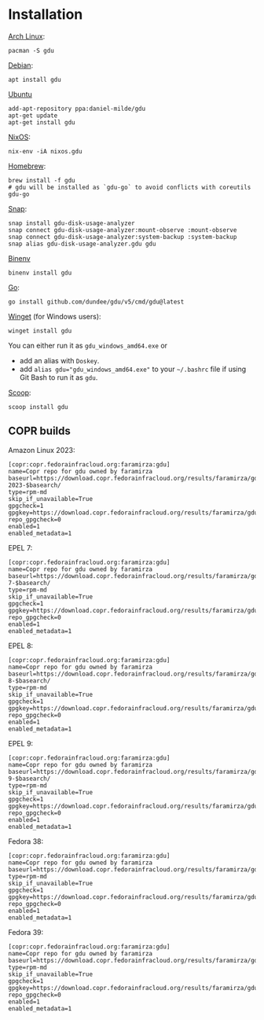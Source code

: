 # Installation

[Arch Linux](https://archlinux.org/packages/extra/x86_64/gdu/):

    pacman -S gdu

[Debian](https://packages.debian.org/bullseye/gdu):

    apt install gdu

[Ubuntu](https://launchpad.net/~daniel-milde/+archive/ubuntu/gdu)

    add-apt-repository ppa:daniel-milde/gdu
    apt-get update
    apt-get install gdu

[NixOS](https://search.nixos.org/packages?channel=unstable&show=gdu&query=gdu):

    nix-env -iA nixos.gdu

[Homebrew](https://formulae.brew.sh/formula/gdu):

    brew install -f gdu
    # gdu will be installed as `gdu-go` to avoid conflicts with coreutils
    gdu-go

[Snap](https://snapcraft.io/gdu-disk-usage-analyzer):

    snap install gdu-disk-usage-analyzer
    snap connect gdu-disk-usage-analyzer:mount-observe :mount-observe
    snap connect gdu-disk-usage-analyzer:system-backup :system-backup
    snap alias gdu-disk-usage-analyzer.gdu gdu

[Binenv](https://github.com/devops-works/binenv)

    binenv install gdu

[Go](https://pkg.go.dev/github.com/dundee/gdu):

    go install github.com/dundee/gdu/v5/cmd/gdu@latest

[Winget](https://github.com/microsoft/winget-pkgs/tree/master/manifests/d/dundee/gdu) (for Windows users):

    winget install gdu

You can either run it as `gdu_windows_amd64.exe` or
* add an alias with `Doskey`.
* add `alias gdu="gdu_windows_amd64.exe"` to your `~/.bashrc` file if using Git Bash to run it as `gdu`.

[Scoop](https://github.com/ScoopInstaller/Main/blob/master/bucket/gdu.json):

    scoop install gdu

## COPR builds

Amazon Linux 2023:
```
[copr:copr.fedorainfracloud.org:faramirza:gdu]
name=Copr repo for gdu owned by faramirza
baseurl=https://download.copr.fedorainfracloud.org/results/faramirza/gdu/amazonlinux-2023-$basearch/
type=rpm-md
skip_if_unavailable=True
gpgcheck=1
gpgkey=https://download.copr.fedorainfracloud.org/results/faramirza/gdu/pubkey.gpg
repo_gpgcheck=0
enabled=1
enabled_metadata=1
```
EPEL 7:
```
[copr:copr.fedorainfracloud.org:faramirza:gdu]
name=Copr repo for gdu owned by faramirza
baseurl=https://download.copr.fedorainfracloud.org/results/faramirza/gdu/epel-7-$basearch/
type=rpm-md
skip_if_unavailable=True
gpgcheck=1
gpgkey=https://download.copr.fedorainfracloud.org/results/faramirza/gdu/pubkey.gpg
repo_gpgcheck=0
enabled=1
enabled_metadata=1
```
EPEL 8:
```
[copr:copr.fedorainfracloud.org:faramirza:gdu]
name=Copr repo for gdu owned by faramirza
baseurl=https://download.copr.fedorainfracloud.org/results/faramirza/gdu/epel-8-$basearch/
type=rpm-md
skip_if_unavailable=True
gpgcheck=1
gpgkey=https://download.copr.fedorainfracloud.org/results/faramirza/gdu/pubkey.gpg
repo_gpgcheck=0
enabled=1
enabled_metadata=1
```
EPEL 9:
```
[copr:copr.fedorainfracloud.org:faramirza:gdu]
name=Copr repo for gdu owned by faramirza
baseurl=https://download.copr.fedorainfracloud.org/results/faramirza/gdu/epel-9-$basearch/
type=rpm-md
skip_if_unavailable=True
gpgcheck=1
gpgkey=https://download.copr.fedorainfracloud.org/results/faramirza/gdu/pubkey.gpg
repo_gpgcheck=0
enabled=1
enabled_metadata=1
```
Fedora 38:
```
[copr:copr.fedorainfracloud.org:faramirza:gdu]
name=Copr repo for gdu owned by faramirza
baseurl=https://download.copr.fedorainfracloud.org/results/faramirza/gdu/fedora-$releasever-$basearch/
type=rpm-md
skip_if_unavailable=True
gpgcheck=1
gpgkey=https://download.copr.fedorainfracloud.org/results/faramirza/gdu/pubkey.gpg
repo_gpgcheck=0
enabled=1
enabled_metadata=1
```
Fedora 39:
```
[copr:copr.fedorainfracloud.org:faramirza:gdu]
name=Copr repo for gdu owned by faramirza
baseurl=https://download.copr.fedorainfracloud.org/results/faramirza/gdu/fedora-$releasever-$basearch/
type=rpm-md
skip_if_unavailable=True
gpgcheck=1
gpgkey=https://download.copr.fedorainfracloud.org/results/faramirza/gdu/pubkey.gpg
repo_gpgcheck=0
enabled=1
enabled_metadata=1
```